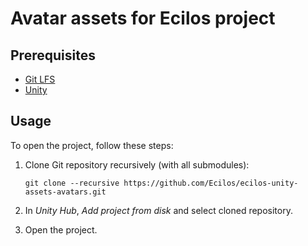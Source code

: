 # Avatar assets for Ecilos project

## Prerequisites

- [Git LFS][git-lfs]
- [Unity][unity-dl]

## Usage

To open the project, follow these steps:

1. Clone Git repository recursively (with all submodules):

       git clone --recursive https://github.com/Ecilos/ecilos-unity-assets-avatars.git

2. In _Unity Hub_, _Add project from disk_ and select cloned repository.
3. Open the project.

<!-- Named links -->
[git-lfs]: https://docs.github.com/en/repositories/working-with-files/managing-large-files/installing-git-large-file-storage
[unity-dl]: https://unity.com/download
